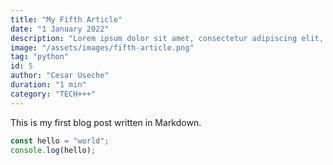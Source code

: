 ```yaml
---
title: "My Fifth Article"
date: "1 January 2022"
description: "Lorem ipsum dolor sit amet, consectetur adipiscing elit, sed do eiusmod tempor incididunt ut labore et dolore magna aliqua."
image: "/assets/images/fifth-article.png"
tag: "python"
id: 5
author: "Cesar Useche"
duration: "1 min"
category: "TECH+++"
---
```


This is my first blog post written in Markdown.

```ts
const hello = "world";
console.log(hello);